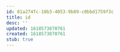```yaml
---
id: 81a274fc-10b3-4053-9b89-c0bbd1759f3c
title: id
desc: ''
updated: 1618573870761
created: 1618573870761
stub: true
---
```



